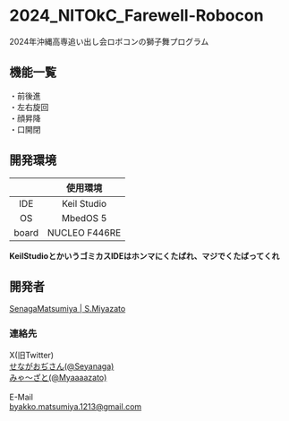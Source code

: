 # 2024_NITOkC_Farewell-Robocon
2024年沖縄高専追い出し会ロボコンの獅子舞プログラム

## 機能一覧
・前後進<br>
・左右旋回<br>
・顔昇降<br>
・口開閉<br>

## 開発環境
||使用環境|
|:---:|:---:|
|IDE|Keil Studio|
|OS|MbedOS 5|
|board|NUCLEO F446RE|

**KeilStudioとかいうゴミカスIDEはホンマにくたばれ、マジでくたばってくれ**

## 開発者
[SenagaMatsumiya | S.Miyazato](https://github.com/ByakkoMatsumiya)
### 連絡先
X(旧Twitter)<br>
[せながおぢさん(@Seyanaga)](https://twitter.com/Seyanaga) <br>
[みゃ～ざと(@Myaaaazato)](https://twitter.com/Myaaaazato) <br>
<br>
E-Mail<br>
byakko.matsumiya.1213@gmail.com
